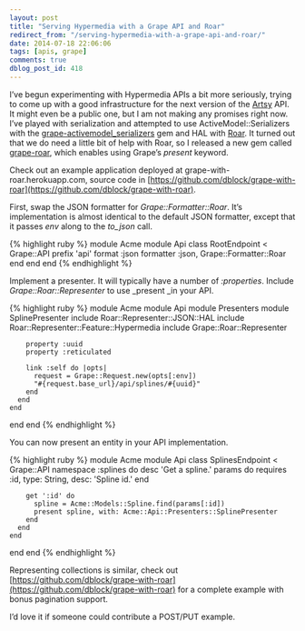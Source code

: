 ```yaml
---
layout: post
title: "Serving Hypermedia with a Grape API and Roar"
redirect_from: "/serving-hypermedia-with-a-grape-api-and-roar/"
date: 2014-07-18 22:06:06
tags: [apis, grape]
comments: true
dblog_post_id: 418
---
```

I’ve begun experimenting with Hypermedia APIs a bit more seriously, trying to come up with a good infrastructure for the next version of the [Artsy](http://artsy.net) API. It might even be a public one, but I am not making any promises right now. I’ve played with serialization and attempted to use ActiveModel::Serializers with the [grape-activemodel_serializers](https://github.com/jrhe/grape-active_model_serializers) gem and HAL with [Roar](https://github.com/apotonick/roar). It turned out that we do need a little bit of help with Roar, so I released a new gem called [grape-roar](https://github.com/dblock/grape-roar), which enables using Grape’s _present_ keyword.

Check out an example application deployed at grape-with-roar.herokuapp.com, source code in [https://github.com/dblock/grape-with-roar](https://github.com/dblock/grape-with-roar).

First, swap the JSON formatter for _Grape::Formatter::Roar_. It’s implementation is almost identical to the default JSON formatter, except that it passes _env_ along to the _to_json_ call.

{% highlight ruby %}
module Acme
  module Api
    class RootEndpoint < Grape::API
      prefix 'api'
      format :json
      formatter :json, Grape::Formatter::Roar
    end
  end
end
{% endhighlight %}

Implement a presenter. It will typically have a number of _:properties_. Include _Grape::Roar::Representer_ to use _present _in your API.

{% highlight ruby %}
module Acme
  module Api
    module Presenters
      module SplinePresenter
        include Roar::Representer::JSON::HAL
        include Roar::Representer::Feature::Hypermedia
        include Grape::Roar::Representer

        property :uuid
        property :reticulated

        link :self do |opts|
          request = Grape::Request.new(opts[:env])
          "#{request.base_url}/api/splines/#{uuid}"
        end
      end
    end
  end
end
{% endhighlight %}

You can now present an entity in your API implementation.

{% highlight ruby %}
module Acme
  module Api
    class SplinesEndpoint < Grape::API
      namespace :splines do
        desc 'Get a spline.'
        params do
          requires :id, type: String, desc: 'Spline id.'
        end

        get ':id' do
          spline = Acme::Models::Spline.find(params[:id])
          present spline, with: Acme::Api::Presenters::SplinePresenter
        end
      end
    end
  end
end
{% endhighlight %}

Representing collections is similar, check out [https://github.com/dblock/grape-with-roar](https://github.com/dblock/grape-with-roar) for a complete example with bonus pagination support.

I’d love it if someone could contribute a POST/PUT example.
